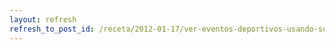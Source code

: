 ```yaml
---
layout: refresh
refresh_to_post_id: /receta/2012-01-17/ver-eventos-deportivos-usando-sopcast-y-xbmc
---
```

